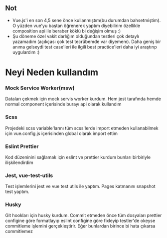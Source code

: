 ## Not

- Vue.js'i en son 4,5 sene önce kullanmıştım(bu durumdan bahsetmiştim). O yüzden vue'yu baştan öğrenerek yaptım diyebilirim özellikle composition api ile beraber köklü bi değişim olmuş :)
- Şu döneme özel vakit darlığım olduğundan testleri çok detaylı yazamadım (açıkçası çok test tecrübemde var diyemem). Daha geniş bir anıma gelseydi test case'leri ile ilgili best practice'leri daha iyi araştırıp uygulardım :)

# Neyi Neden kullandım

### Mock Service Worker(msw)

Dataları çekmek için mock servis worker kurdum. Hem jest tarafında hemde normal component içerisinde burayı api olarak kullandım

### Scss

Projedeki scss variable'larını tüm scss'lerde import etmeden kullanabilmek için vue.config.js içerisinden global olarak import ettim

### Eslint Prettier

Kod düzeninini sağlamak için eslint ve prettier kurdum bunları birbiriyle ilişkilendirdim

### Jest, vue-test-utils

Test işlemlerini jest ve vue test utils ile yaptım. Pages katmanını snapshot test yaptım.

### Husky

Git hookları için husky kurdum. Commit etmeden önce tüm dosyaları prettier configine göre formatlayıp eslint configine göre fixleyip testler'de okeyse commitleme işlemini gerçekleştirir. Eğer bunlardan birince bi hata çıkarsa commitlemez
